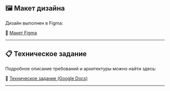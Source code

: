 ## 🖼️ Макет дизайна

Дизайн выполнен в Figma:

🔗 [Макет Figma](https://www.figma.com/design/t4C7ZR6SpgI0jAtGpoHUQx/FoodDesk?node-id=0-1&t=Knn8ogtWHzToCUQH-1)

---

## 📋 Техническое задание

Подробное описание требований и архитектуры можно найти здесь:

📄 [Техническое задание (Google Docs)](https://docs.google.com/document/d/1k6VMk3XlYSfvMqyq9J3rSe4la2F4jMM-TwAIurDgZuE/edit?usp=sharing)

---
